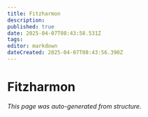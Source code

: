 ```yaml
---
title: Fitzharmon
description: 
published: true
date: 2025-04-07T08:43:58.531Z
tags: 
editor: markdown
dateCreated: 2025-04-07T08:43:56.390Z
---
```


# Fitzharmon

*This page was auto-generated from structure.*